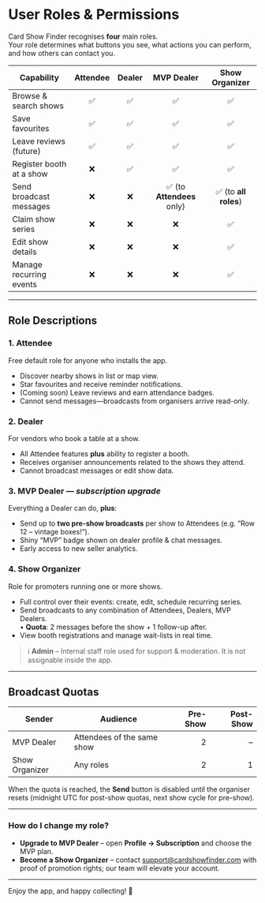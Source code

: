 # User Roles & Permissions

Card Show Finder recognises **four** main roles.  
Your role determines what buttons you see, what actions you can perform, and how others can contact you.

| Capability | Attendee | Dealer | MVP Dealer | Show Organizer |
|------------|:-------:|:------:|:----------:|:--------------:|
| Browse & search shows | ✅ | ✅ | ✅ | ✅ |
| Save favourites | ✅ | ✅ | ✅ | ✅ |
| Leave reviews (future) | ✅ | ✅ | ✅ | ✅ |
| Register booth at a show | ❌ | ✅ | ✅ | ✅ |
| Send broadcast messages | ❌ | ❌ | ✅ (to **Attendees** only) | ✅ (to **all roles**) |
| Claim show series | ❌ | ❌ | ❌ | ✅ |
| Edit show details | ❌ | ❌ | ❌ | ✅ |
| Manage recurring events | ❌ | ❌ | ❌ | ✅ |

---

## Role Descriptions

### 1. Attendee
Free default role for anyone who installs the app.
* Discover nearby shows in list or map view.
* Star favourites and receive reminder notifications.
* (Coming soon) Leave reviews and earn attendance badges.
* Cannot send messages—broadcasts from organisers arrive read-only.

### 2. Dealer
For vendors who book a table at a show.
* All Attendee features **plus** ability to register a booth.
* Receives organiser announcements related to the shows they attend.
* Cannot broadcast messages or edit show data.

### 3. MVP Dealer — *subscription upgrade*
Everything a Dealer can do, **plus**:
* Send up to **two pre-show broadcasts** per show to Attendees (e.g. “Row 12 – vintage boxes!”).
* Shiny “MVP” badge shown on dealer profile & chat messages.
* Early access to new seller analytics.

### 4. Show Organizer
Role for promoters running one or more shows.
* Full control over their events: create, edit, schedule recurring series.
* Send broadcasts to any combination of Attendees, Dealers, MVP Dealers.  
  • **Quota**: 2 messages before the show + 1 follow-up after.
* View booth registrations and manage wait-lists in real time.

> ℹ️ **Admin** – Internal staff role used for support & moderation. It is not assignable inside the app.

---

## Broadcast Quotas

| Sender | Audience | Pre-Show | Post-Show |
|--------|----------|---------:|----------:|
| MVP Dealer | Attendees of the same show | 2 | – |
| Show Organizer | Any roles | 2 | 1 |

When the quota is reached, the **Send** button is disabled until the organiser resets (midnight UTC for post-show quotas, next show cycle for pre-show).

---

### How do I change my role?

* **Upgrade to MVP Dealer** – open **Profile → Subscription** and choose the MVP plan.  
* **Become a Show Organizer** – contact support@cardshowfinder.com with proof of promotion rights; our team will elevate your account.

---

Enjoy the app, and happy collecting! 🎴
